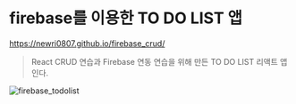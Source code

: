 # firebase를 이용한 TO DO LIST 앱

https://newri0807.github.io/firebase_crud/

> React CRUD 연습과 Firebase 연동 연습을 위해 만든 TO DO LIST 리액트 앱인다. 

![firebase_todolist](https://user-images.githubusercontent.com/51315988/167984424-8e8223e6-4893-41b6-a8a3-4b7bef648860.gif)
